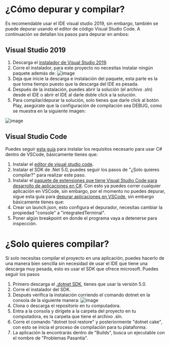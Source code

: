 # ¿Cómo depurar y compilar?
Es recomendable usar el IDE visual studio 2019, sin embargo, también se puede depurar usando el editor de código Visual Studio Code. A continuación se detallan los pasos para depurar en ambos:

## Visual Studio 2019
1. Descarga el [instalador de Visual Studio 2019](https://visualstudio.microsoft.com/es/vs/).
2. Corre el instalador, para este proyecto no necesitas instalar ningún paquete además de:
![image](https://user-images.githubusercontent.com/45268815/110478441-fbf68e80-80a9-11eb-86b9-93df45a0e36c.png)
3. Deja que inicie la descarga e instalación del paquete, esta parte es la que toma tiempo puesto que la descarga del IDE es pesada.
4. Después de la instalación, puedes abrir la solución (el archivo .sln) desde el IDE o abrir el IDE al darle doble click a la solución.
5. Para compilar/depurar la solución, solo tienes que darle click al botón Play, asegúrate que la configuración de compilación sea DEBUG, como se muestra en la siguiente imagen:

![image](https://user-images.githubusercontent.com/45268815/110479448-02d1d100-80ab-11eb-9425-e69ecfa51230.png)

## Visual Studio Code
Puedes seguir [esta guía](https://code.visualstudio.com/docs/languages/dotnet) para instalar los requisitos necesario para usar C# dentro de VSCode, básicamente tienes que:
1. Instalar el [editor de visual studio code](https://code.visualstudio.com/).
2. Instalar el SDK de .Net 5.0, puedes seguir los pasos de "¿Solo quieres compilar?" para realizar este paso.
3. Instalar el [paquete de extensiones que tiene Visual Studio Code para desarrollo de aplicaciones en C#](https://marketplace.visualstudio.com/items?itemName=ms-dotnettools.csharp).
Con esto ya puedes correr cualquier aplicación en VSCode, sin embargo, por el momento no puedes depurar, sigue esta guía para [depurar aplicaciones en VSCode](https://docs.microsoft.com/en-us/dotnet/core/tutorials/debugging-with-visual-studio-code), sin embargo básicamente tienes que:
1. Crear un launch.json, esto configura el depurador, necesitas cambiar la propiedad "console" a "integratedTerminal".
2. Poner algún breakpoint en donde el programa vaya a detenerse para inspección.

# ¿Solo quieres compilar?
Si solo necesitas compilar el proyecto en una aplicación, puedes hacerlo de una manera bien sencilla sin necesidad de usar el IDE que tiene una descarga muy pesada, esto es usar el SDK que ofrece microsoft. Puedes seguir los pasos 
1. Primero descarga el [.dotnet SDK](https://dotnet.microsoft.com/download), tienes que usar la versión 5.0.
2. Corre el instalador del SDK.
3. Después verifica la instalación corriendo el comando dotnet en la consola de la siguiente manera:
![image](https://user-images.githubusercontent.com/45268815/110476756-f8620800-80a7-11eb-9432-f48f4d9af9d0.png)
4. Clona o descarga el repositorio en tu computadora.
5. Entra a la consola y dirígete a la carpeta del proyecto en tu computadora, es la carpeta que tiene el archivo .sln.
6. Corre el comando "dotnet tool restore" y posteriormente "dotnet cake", con esto se inicia el proceso de compilación para tu plataforma.
7. La aplicación la encontrarás dentro de "Builds", busca un ejecutable con el nombre de "Problemas Pasantía".
